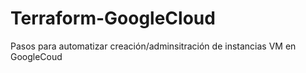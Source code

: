 # Terraform-GoogleCloud
Pasos para automatizar creación/adminsitración de instancias VM en GoogleCoud
